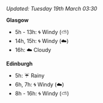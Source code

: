 *Updated: Tuesday 19th March 03:30*

**Glasgow**

* 5h - 13h: :cyclone: Windy (:partly_sunny:)
* 14h, 15h: :cyclone: Windy (:cloud:)
* 16h: :cloud: Cloudy

**Edinburgh**

* 5h: :umbrella: Rainy
* 6h, 7h: :cyclone: Windy (:cloud:)
* 8h - 16h: :cyclone: Windy (:partly_sunny:)
